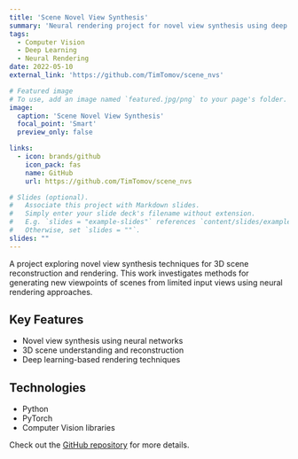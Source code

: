 ```yaml
---
title: 'Scene Novel View Synthesis'
summary: 'Neural rendering project for novel view synthesis using deep learning techniques'
tags:
  - Computer Vision
  - Deep Learning
  - Neural Rendering
date: 2022-05-10
external_link: 'https://github.com/TimTomov/scene_nvs'

# Featured image
# To use, add an image named `featured.jpg/png` to your page's folder.
image:
  caption: 'Scene Novel View Synthesis'
  focal_point: 'Smart'
  preview_only: false

links:
  - icon: brands/github
    icon_pack: fas
    name: GitHub
    url: https://github.com/TimTomov/scene_nvs

# Slides (optional).
#   Associate this project with Markdown slides.
#   Simply enter your slide deck's filename without extension.
#   E.g. `slides = "example-slides"` references `content/slides/example-slides.md`.
#   Otherwise, set `slides = ""`.
slides: ""
---
```


A project exploring novel view synthesis techniques for 3D scene reconstruction and rendering. This work investigates methods for generating new viewpoints of scenes from limited input views using neural rendering approaches.

## Key Features

- Novel view synthesis using neural networks
- 3D scene understanding and reconstruction
- Deep learning-based rendering techniques

## Technologies

- Python
- PyTorch
- Computer Vision libraries

Check out the [GitHub repository](https://github.com/TimAlexander/scene_nvs) for more details.
